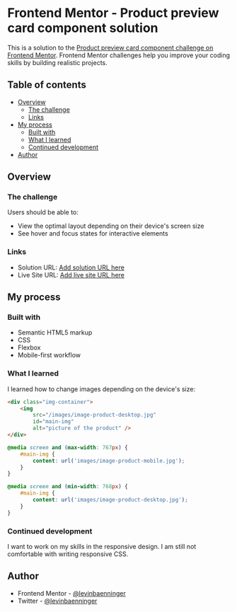 # Frontend Mentor - Product preview card component solution

This is a solution to the [Product preview card component challenge on Frontend Mentor](https://www.frontendmentor.io/challenges/product-preview-card-component-GO7UmttRfa). Frontend Mentor challenges help you improve your coding skills by building realistic projects.

## Table of contents

-   [Overview](#overview)
    -   [The challenge](#the-challenge)
    -   [Links](#links)
-   [My process](#my-process)
    -   [Built with](#built-with)
    -   [What I learned](#what-i-learned)
    -   [Continued development](#continued-development)
-   [Author](#author)

## Overview

### The challenge

Users should be able to:

-   View the optimal layout depending on their device's screen size
-   See hover and focus states for interactive elements

### Links

-   Solution URL: [Add solution URL here](https://github.com/levinbaenninger/product-card-component)
-   Live Site URL: [Add live site URL here](https://your-live-site-url.com)

## My process

### Built with

-   Semantic HTML5 markup
-   CSS
-   Flexbox
-   Mobile-first workflow

### What I learned

I learned how to change images depending on the device's size:

```html
<div class="img-container">
	<img
		src="/images/image-product-desktop.jpg"
		id="main-img"
		alt="picture of the product" />
</div>
```

```css
@media screen and (max-width: 767px) {
	#main-img {
		content: url('images/image-product-mobile.jpg');
	}
}

@media screen and (min-width: 768px) {
	#main-img {
		content: url('images/image-product-desktop.jpg');
	}
}
```

### Continued development

I want to work on my skills in the responsive design. I am still not comfortable with writing responsive CSS.

## Author

-   Frontend Mentor - [@levinbaenninger](https://www.frontendmentor.io/profile/levinbaenninger)
-   Twitter - [@levinbaenninger](https://twitter.com/levinbaenninger)
